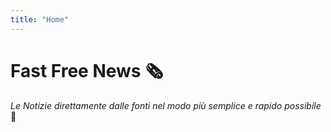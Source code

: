 ```yaml
---
title: "Home"
---
```

# Fast Free News 🗞️

*Le Notizie direttamente dalle fonti nel modo più semplice e rapido possibile*:newspaper:
